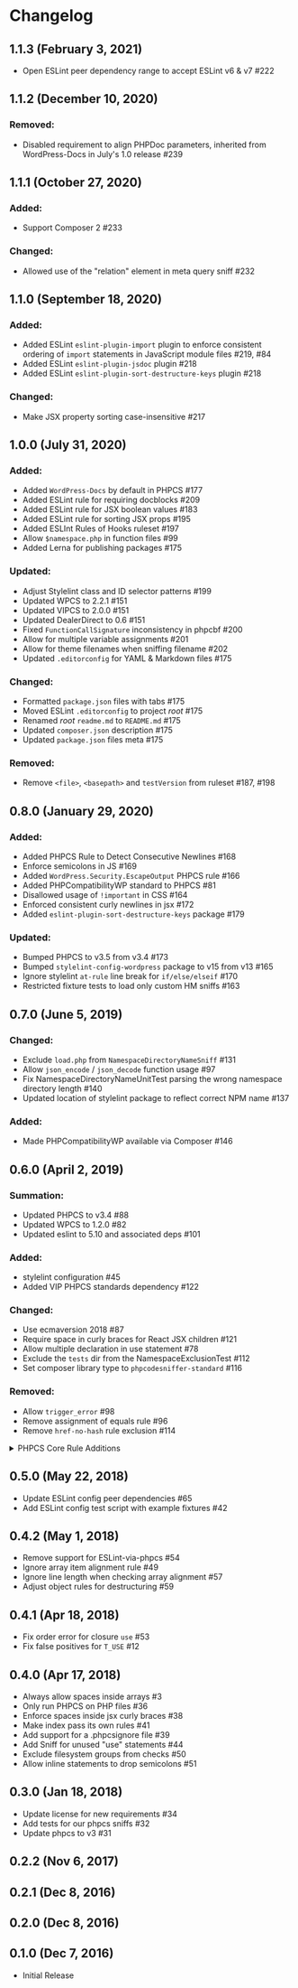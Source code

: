 # Changelog

## 1.1.3 (February 3, 2021)

- Open ESLint peer dependency range to accept ESLint v6 & v7 #222
## 1.1.2 (December 10, 2020)

### Removed:

- Disabled requirement to align PHPDoc parameters, inherited from WordPress-Docs in July's 1.0 release #239

## 1.1.1 (October 27, 2020)

### Added:

- Support Composer 2 #233

### Changed:

- Allowed use of the "relation" element in meta query sniff #232

## 1.1.0 (September 18, 2020)

### Added:

 - Added ESLint `eslint-plugin-import` plugin to enforce consistent ordering of `import` statements in JavaScript module files #219, #84
 - Added ESLint `eslint-plugin-jsdoc` plugin #218
 - Added ESLint `eslint-plugin-sort-destructure-keys` plugin #218

### Changed:

 - Make JSX property sorting case-insensitive #217

##  1.0.0 (July 31, 2020)

### Added:
 - Added `WordPress-Docs` by default in PHPCS #177
 - Added ESLint rule for requiring docblocks #209
 - Added ESLint rule for JSX boolean values #183
 - Added ESLint rule for sorting JSX props #195  
 - Added ESLInt Rules of Hooks ruleset #197
 - Allow `$namespace.php` in function files #99
 - Added Lerna for publishing packages #175

### Updated:
 - Adjust Stylelint class and ID selector patterns #199
 - Updated WPCS to 2.2.1 #151
 - Updated VIPCS to 2.0.0 #151
 - Updated DealerDirect to 0.6 #151
 - Fixed `FunctionCallSignature` inconsistency in phpcbf #200
 - Allow for multiple variable assignments #201
 - Allow for theme filenames when sniffing filename #202
 - Updated `.editorconfig` for YAML & Markdown files #175
 
### Changed:
 - Formatted `package.json` files with tabs #175
 - Moved ESLint `.editorconfig` to project _root_ #175
 - Renamed _root_ `readme.md` to `README.md` #175
 - Updated `composer.json` description #175
 - Updated `package.json` files meta #175

### Removed:
 - Remove `<file>`, `<basepath>` and `testVersion` from ruleset #187, #198

##  0.8.0 (January 29, 2020)

### Added:
 - Added PHPCS Rule to Detect Consecutive Newlines #168
 - Enforce semicolons in JS #169
 - Added `WordPress.Security.EscapeOutput` PHPCS rule #166
 - Added PHPCompatibilityWP standard to PHPCS #81
 - Disallowed usage of `!important` in CSS #164
 - Enforced consistent curly newlines in jsx #172
 - Added `eslint-plugin-sort-destructure-keys` package #179

### Updated:
 - Bumped PHPCS to v3.5 from v3.4 #173
 - Bumped `stylelint-config-wordpress` package to v15 from v13 #165
 - Ignore stylelint `at-rule` line break for `if/else/elseif` #170
 - Restricted fixture tests to load only custom HM sniffs #163

## 0.7.0 (June 5, 2019)

### Changed:
 - Exclude `load.php` from `NamespaceDirectoryNameSniff` #131
 - Allow `json_encode` / `json_decode` function usage #97
 - Fix NamespaceDirectoryNameUnitTest parsing the wrong namespace directory length #140
 - Updated location of stylelint package to reflect correct NPM name #137

### Added:
 - Made PHPCompatibilityWP available via Composer #146

## 0.6.0 (April 2, 2019)

### Summation:
- Updated PHPCS to v3.4 #88
- Updated WPCS to 1.2.0 #82
- Updated eslint to 5.10 and associated deps #101

### Added:
- stylelint configuration #45
- Added VIP PHPCS standards dependency #122

### Changed:
- Use ecmaversion 2018 #87
- Require space in curly braces for React JSX children #121
- Allow multiple declaration in use statement #78
- Exclude the `tests` dir from the NamespaceExclusionTest #112
- Set composer library type to `phpcodesniffer-standard` #116 

### Removed:
- Allow `trigger_error` #98
- Remove assignment of equals rule #96
- Remove `href-no-hash` rule exclusion #114

<details>
    <summary>PHPCS Core Rule Additions</summary>
    
    https://github.com/WordPress-Coding-Standards/WordPress-Coding-Standards/releases
    * Added new Generic.CodeAnalysis.EmptyPHPStatement sniff
        * Warns when it finds empty PHP open/close tag combinations or superfluous semicolons
    * Added new Generic.Formatting.SpaceBeforeCast sniff
        * Ensures there is exactly 1 space before a type cast, unless the cast statement is indented or multi-line
    * Added new Generic.VersionControl.GitMergeConflict sniff
        * Detects merge conflict artifacts left in files
    * Added Generic.WhiteSpace.IncrementDecrementSpacing sniff
        * Ensures there is no space between the operator and the variable it applies to
    * Added PSR12.Functions.NullableTypeDeclaration sniff
        * Ensures there is no space after the question mark in a nullable type declaration
    * Added new Generic.PHP.LowerCaseType sniff-Ensures PHP types used for type hints, return types, and type casting are lowercase
    * Added new Generic.WhiteSpace.ArbitraryParenthesesSpacing sniff
        * Generates an error for whitespace inside parenthesis that don't belong to a function call/declaration or control structure
        * Generates a warning for any empty parenthesis found
        * Allows the required spacing to be set using the spacing sniff property (default is 0)
        * Allows newlines to be used by setting the ignoreNewlines sniff property (default is false)
    * Added new PSR12.Classes.ClassInstantiation sniff
        * Ensures parenthesis are used when instantiating a new class
    * Added new PSR12.Keywords.ShortFormTypeKeywords sniff
        * Ensures the short form of PHP types is used when type casting
    * Added new PSR12.Namespaces.CompundNamespaceDepth sniff
        * Ensures compound namespace use statements have a max depth of 2 levelsThe max depth can be changed by setting the 'maxDepth' sniff property in a ruleset.xml file
    * Added new PSR12.Operators.OperatorSpacing sniff-Ensures operators are preceded and followed by at least 1 space
</details> 

## 0.5.0 (May 22, 2018)

- Update ESLint config peer dependencies #65
- Add ESLint config test script with example fixtures #42

## 0.4.2 (May 1, 2018)

- Remove support for ESLint-via-phpcs #54
- Ignore array item alignment rule #49
- Ignore line length when checking array alignment #57
- Adjust object rules for destructuring #59

## 0.4.1 (Apr 18, 2018)

- Fix order error for closure `use` #53
- Fix false positives for `T_USE` #12

## 0.4.0 (Apr 17, 2018)

- Always allow spaces inside arrays #3
- Only run PHPCS on PHP files #36
- Enforce spaces inside jsx curly braces #38
- Make index pass its own rules #41
- Add support for a .phpcsignore file #39
- Add Sniff for unused "use" statements #44
- Exclude filesystem groups from checks #50
- Allow inline statements to drop semicolons #51

## 0.3.0 (Jan 18, 2018)

- Update license for new requirements #34
- Add tests for our phpcs sniffs #32
- Update phpcs to v3 #31

## 0.2.2 (Nov 6, 2017)

## 0.2.1 (Dec 8, 2016)

## 0.2.0 (Dec 8, 2016)

## 0.1.0 (Dec 7, 2016)

- Initial Release

